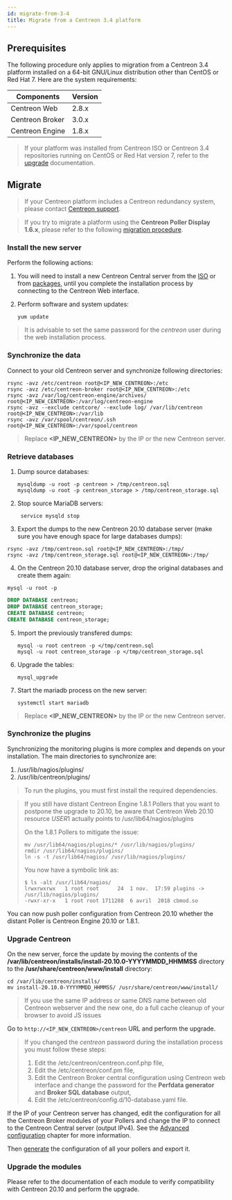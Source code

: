 ```yaml
---
id: migrate-from-3-4
title: Migrate from a Centreon 3.4 platform
---
```


## Prerequisites

The following procedure only applies to migration from a Centreon 3.4 platform
installed on a 64-bit GNU/Linux distribution other than CentOS or Red Hat 7.
Here are the system requirements:

| Components      | Version |
| --------------- | ------- |
| Centreon Web    | 2.8.x   |
| Centreon Broker | 3.0.x   |
| Centreon Engine | 1.8.x   |

> If your platform was installed from Centreon ISO or Centreon 3.4 repositories
> running on CentOS or Red Hat version 7, refer to the
> [upgrade](../upgrade/upgrade-from-3-4) documentation.

## Migrate

> If your Centreon platform includes a Centreon redundancy system, please
> contact [Centreon support](https://centreon.force.com).

> If you try to migrate a platform using the **Centreon Poller Display 1.6.x**,
> please refer to the following [migration
> procedure](poller-display-to-remote-server).

### Install the new server

Perform the following actions:

1. You will need to install a new Centreon Central server from the
[ISO](../installation/installation-of-a-central-server/using-centreon-iso) or from
[packages](../installation/installation-of-a-central-server/using-packages), until you
complete the installation process by connecting to the Centreon Web
interface.

2. Perform software and system updates:

    ```shell
    yum update
    ```

> It is advisable to set the same password for the *centreon* user during the web
> installation process.

### Synchronize the data

Connect to your old Centreon server and synchronize following directories:

```shell
rsync -avz /etc/centreon root@<IP_NEW_CENTREON>:/etc
rsync -avz /etc/centreon-broker root@<IP_NEW_CENTREON>:/etc
rsync -avz /var/log/centreon-engine/archives/ root@<IP_NEW_CENTREON>:/var/log/centreon-engine
rsync -avz --exclude centcore/ --exclude log/ /var/lib/centreon root@<IP_NEW_CENTREON>:/var/lib
rsync -avz /var/spool/centreon/.ssh root@<IP_NEW_CENTREON>:/var/spool/centreon
```

> Replace **<IP_NEW_CENTREON>** by the IP or the new Centreon server.

### Retrieve databases

1. Dump source databases:

    ```shell
    mysqldump -u root -p centreon > /tmp/centreon.sql
    mysqldump -u root -p centreon_storage > /tmp/centreon_storage.sql
    ```

2. Stop source MariaDB servers:

    ```shell
     service mysqld stop
    ```

3. Export the dumps to the new Centreon 20.10 database server (make sure you
have enough space for large databases dumps):

  ```shell
  rsync -avz /tmp/centreon.sql root@<IP_NEW_CENTREON>:/tmp/
  rsync -avz /tmp/centreon_storage.sql root@<IP_NEW_CENTREON>:/tmp/
  ```

4. On the Centreon 20.10 database server, drop the original databases and
create them again:

  ```shell
  mysql -u root -p
  ```

  ```SQL
  DROP DATABASE centreon;
  DROP DATABASE centreon_storage;
  CREATE DATABASE centreon;
  CREATE DATABASE centreon_storage;
  ```

5. Import the previously transfered dumps:

    ```shell
    mysql -u root centreon -p </tmp/centreon.sql
    mysql -u root centreon_storage -p </tmp/centreon_storage.sql
    ```

6. Upgrade the tables:

    ```shell
    mysql_upgrade
    ```

7. Start the mariadb process on the new server:

    ```shell
    systemctl start mariadb
    ```

> Replace **<IP_NEW_CENTREON>** by the IP or the new Centreon server.

### Synchronize the plugins

Synchronizing the monitoring plugins is more complex and depends on your
installation. The main directories to synchronize are:

1. /usr/lib/nagios/plugins/
2. /usr/lib/centreon/plugins/

> To run the plugins, you must first install the required dependencies.

> If you still have distant Centreon Engine 1.8.1 Pollers that you want to
> postpone the upgrade to 20.10, be aware that Centreon Web 20.10 resource
> $USER1$ actually points to /usr/lib64/nagios/plugins
>
> On the 1.8.1 Pollers to mitigate the issue:
>
> ```shell
> mv /usr/lib64/nagios/plugins/* /usr/lib/nagios/plugins/
> rmdir /usr/lib64/nagios/plugins/
> ln -s -t /usr/lib64/nagios/ /usr/lib/nagios/plugins/
> ```
>
> You now have a symbolic link as:
>
> ```shell
> $ ls -alt /usr/lib64/nagios/
> lrwxrwxrwx   1 root root      24  1 nov.  17:59 plugins -> /usr/lib/nagios/plugins/
> -rwxr-xr-x   1 root root 1711288  6 avril  2018 cbmod.so
> ```

You can now push poller configuration from Centreon 20.10 whether the distant
Poller is Centreon Engine 20.10 or 1.8.1.

### Upgrade Centreon

On the new server, force the update by moving the contents of the
**/var/lib/centreon/installs/install-20.10.0-YYYYMMDD\_HHMMSS** directory to
the **/usr/share/centreon/www/install** directory:

```shell
cd /var/lib/centreon/installs/
mv install-20.10.0-YYYYMMDD_HHMMSS/ /usr/share/centreon/www/install/
```

> If you use the same IP address or same DNS name between old Centreon webserver
> and the new one, do a full cache cleanup of your browser to avoid JS issues

Go to `http://<IP_NEW_CENTREON>/centreon` URL and perform the upgrade.

> If you changed the *centreon* password during the installation process you must
> follow these steps:
>
> 1. Edit the /etc/centreon/centreon.conf.php file,
> 2. Edit the /etc/centreon/conf.pm file,
> 3. Edit the Centreon Broker central configuration using Centreon web interface
> and change the password for the **Perfdata generator** and **Broker SQL
> database** output,
> 4. Edit the /etc/centreon/config.d/10-database.yaml file.

If the IP of your Centreon server has changed, edit the configuration for all
the Centreon Broker modules of your Pollers and change the IP to connect to
the Centreon Central server (output IPv4). See the [Advanced
configuration](../monitoring/monitoring-servers/advanced-configuration#tcp-outputs)
chapter for more information.

Then [generate](../monitoring/monitoring-servers/deploying-a-configuration) the
configuration of all your pollers and export it.

### Upgrade the modules

Please refer to the documentation of each module to verify compatibility with
Centreon 20.10 and perform the upgrade.
